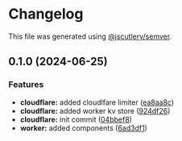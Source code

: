 # Changelog

This file was generated using [@jscutlery/semver](https://github.com/jscutlery/semver).

## 0.1.0 (2024-06-25)


### Features

* **cloudflare:** added cloudlfare limiter ([ea8aa8c](https://github.com/rhinobase/hono-rate-limiter/commit/ea8aa8c842b81b3dd75241b5963ac822be69d7d1))
* **cloudflare:** added worker kv store ([924df26](https://github.com/rhinobase/hono-rate-limiter/commit/924df2690c37dd0e3224e7afed9ad2a6813a3a18))
* **cloudflare:** init commit ([04bbef8](https://github.com/rhinobase/hono-rate-limiter/commit/04bbef85d24f2f5d17efb707c194078f5afe3c32))
* **worker:** added components ([6ad3df1](https://github.com/rhinobase/hono-rate-limiter/commit/6ad3df17e97a6de59e4641dcef06f0af49af5fd7))
